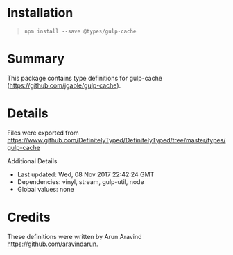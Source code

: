 # Installation
> `npm install --save @types/gulp-cache`

# Summary
This package contains type definitions for gulp-cache (https://github.com/jgable/gulp-cache).

# Details
Files were exported from https://www.github.com/DefinitelyTyped/DefinitelyTyped/tree/master/types/gulp-cache

Additional Details
 * Last updated: Wed, 08 Nov 2017 22:42:24 GMT
 * Dependencies: vinyl, stream, gulp-util, node
 * Global values: none

# Credits
These definitions were written by Arun Aravind <https://github.com/aravindarun>.
